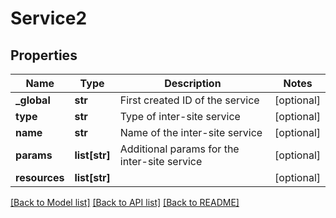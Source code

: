 # Service2

## Properties
Name | Type | Description | Notes
------------ | ------------- | ------------- | -------------
**_global** | **str** | First created ID of the service | [optional] 
**type** | **str** | Type of inter-site service | [optional] 
**name** | **str** | Name of the inter-site service | [optional] 
**params** | **list[str]** | Additional params for the inter-site service | [optional] 
**resources** | **list[str]** |  | [optional] 

[[Back to Model list]](../README.md#documentation-for-models) [[Back to API list]](../README.md#documentation-for-api-endpoints) [[Back to README]](../README.md)


